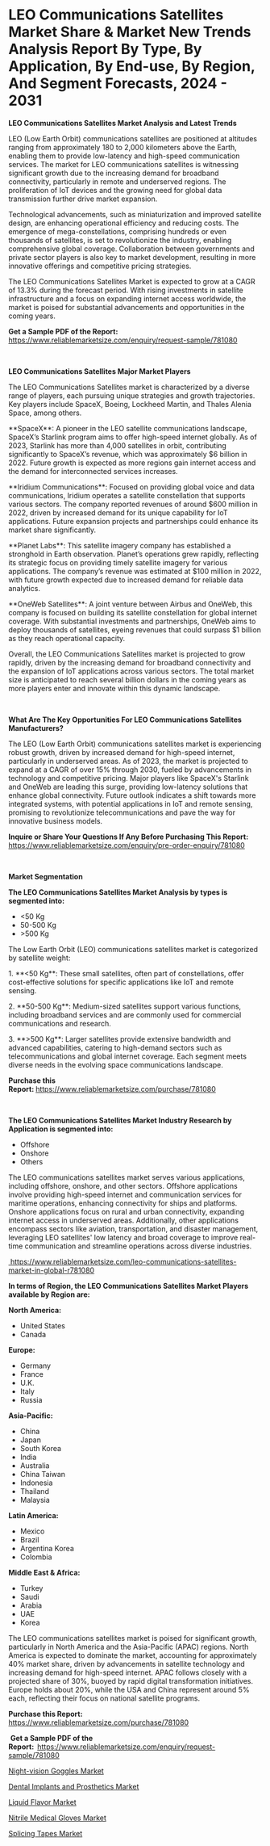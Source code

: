 <p><h1>LEO Communications Satellites Market Share & Market New Trends Analysis Report By Type, By Application, By End-use, By Region, And Segment Forecasts, 2024 - 2031</h1></p><p><strong>LEO Communications Satellites Market Analysis and Latest Trends</strong></p>
<p><p>LEO (Low Earth Orbit) communications satellites are positioned at altitudes ranging from approximately 180 to 2,000 kilometers above the Earth, enabling them to provide low-latency and high-speed communication services. The market for LEO communications satellites is witnessing significant growth due to the increasing demand for broadband connectivity, particularly in remote and underserved regions. The proliferation of IoT devices and the growing need for global data transmission further drive market expansion.</p><p>Technological advancements, such as miniaturization and improved satellite design, are enhancing operational efficiency and reducing costs. The emergence of mega-constellations, comprising hundreds or even thousands of satellites, is set to revolutionize the industry, enabling comprehensive global coverage. Collaboration between governments and private sector players is also key to market development, resulting in more innovative offerings and competitive pricing strategies.</p><p>The LEO Communications Satellites Market is expected to grow at a CAGR of 13.3% during the forecast period. With rising investments in satellite infrastructure and a focus on expanding internet access worldwide, the market is poised for substantial advancements and opportunities in the coming years.</p></p>
<p><strong>Get a Sample PDF of the Report:&nbsp;</strong> <a href="https://www.reliablemarketsize.com/enquiry/request-sample/781080?utm_campaign=1745&utm_medium=2&utm_source=Github&utm_content=ia&utm_term=15102024&utm_id=leo-communications-satellites">https://www.reliablemarketsize.com/enquiry/request-sample/781080</a></p>
<p>&nbsp;</p>
<p><strong>LEO Communications Satellites Major Market Players</strong></p>
<p><p>The LEO Communications Satellites market is characterized by a diverse range of players, each pursuing unique strategies and growth trajectories. Key players include SpaceX, Boeing, Lockheed Martin, and Thales Alenia Space, among others.</p><p>**SpaceX**: A pioneer in the LEO satellite communications landscape, SpaceX’s Starlink program aims to offer high-speed internet globally. As of 2023, Starlink has more than 4,000 satellites in orbit, contributing significantly to SpaceX’s revenue, which was approximately $6 billion in 2022. Future growth is expected as more regions gain internet access and the demand for interconnected services increases.</p><p>**Iridium Communications**: Focused on providing global voice and data communications, Iridium operates a satellite constellation that supports various sectors. The company reported revenues of around $600 million in 2022, driven by increased demand for its unique capability for IoT applications. Future expansion projects and partnerships could enhance its market share significantly.</p><p>**Planet Labs**: This satellite imagery company has established a stronghold in Earth observation. Planet’s operations grew rapidly, reflecting its strategic focus on providing timely satellite imagery for various applications. The company’s revenue was estimated at $100 million in 2022, with future growth expected due to increased demand for reliable data analytics.</p><p>**OneWeb Satellites**: A joint venture between Airbus and OneWeb, this company is focused on building its satellite constellation for global internet coverage. With substantial investments and partnerships, OneWeb aims to deploy thousands of satellites, eyeing revenues that could surpass $1 billion as they reach operational capacity.</p><p>Overall, the LEO Communications Satellites market is projected to grow rapidly, driven by the increasing demand for broadband connectivity and the expansion of IoT applications across various sectors. The total market size is anticipated to reach several billion dollars in the coming years as more players enter and innovate within this dynamic landscape.</p></p>
<p>&nbsp;</p>
<p><strong>What Are The Key Opportunities For LEO Communications Satellites Manufacturers?</strong></p>
<p><p>The LEO (Low Earth Orbit) communications satellites market is experiencing robust growth, driven by increased demand for high-speed internet, particularly in underserved areas. As of 2023, the market is projected to expand at a CAGR of over 15% through 2030, fueled by advancements in technology and competitive pricing. Major players like SpaceX's Starlink and OneWeb are leading this surge, providing low-latency solutions that enhance global connectivity. Future outlook indicates a shift towards more integrated systems, with potential applications in IoT and remote sensing, promising to revolutionize telecommunications and pave the way for innovative business models.</p></p>
<p><strong>Inquire or Share Your Questions If Any Before Purchasing This Report:</strong> <a href="https://www.reliablemarketsize.com/enquiry/pre-order-enquiry/781080?utm_campaign=1745&utm_medium=2&utm_source=Github&utm_content=ia&utm_term=15102024&utm_id=leo-communications-satellites">https://www.reliablemarketsize.com/enquiry/pre-order-enquiry/781080</a></p>
<p>&nbsp;</p>
<p><strong>Market Segmentation</strong></p>
<p><strong>The LEO Communications Satellites Market Analysis by types is segmented into:</strong></p>
<p><ul><li><50 Kg</li><li>50-500 Kg</li><li>>500 Kg</li></ul></p>
<p><p>The Low Earth Orbit (LEO) communications satellites market is categorized by satellite weight: </p><p>1. **<50 Kg**: These small satellites, often part of constellations, offer cost-effective solutions for specific applications like IoT and remote sensing.</p><p>2. **50-500 Kg**: Medium-sized satellites support various functions, including broadband services and are commonly used for commercial communications and research.</p><p>3. **>500 Kg**: Larger satellites provide extensive bandwidth and advanced capabilities, catering to high-demand sectors such as telecommunications and global internet coverage. Each segment meets diverse needs in the evolving space communications landscape.</p></p>
<p><strong>Purchase this Report:&nbsp;</strong><a href="https://www.reliablemarketsize.com/purchase/781080?utm_campaign=1745&utm_medium=2&utm_source=Github&utm_content=ia&utm_term=15102024&utm_id=leo-communications-satellites">https://www.reliablemarketsize.com/purchase/781080</a></p>
<p>&nbsp;</p>
<p><strong>The LEO Communications Satellites Market Industry Research by Application is segmented into:</strong></p>
<p><ul><li>Offshore</li><li>Onshore</li><li>Others</li></ul></p>
<p><p>The LEO communications satellites market serves various applications, including offshore, onshore, and other sectors. Offshore applications involve providing high-speed internet and communication services for maritime operations, enhancing connectivity for ships and platforms. Onshore applications focus on rural and urban connectivity, expanding internet access in underserved areas. Additionally, other applications encompass sectors like aviation, transportation, and disaster management, leveraging LEO satellites' low latency and broad coverage to improve real-time communication and streamline operations across diverse industries.</p></p>
<p><a href="https://www.reliablemarketsize.com/leo-communications-satellites-market-in-global-r781080?utm_campaign=1745&utm_medium=2&utm_source=Github&utm_content=ia&utm_term=15102024&utm_id=leo-communications-satellites">&nbsp;https://www.reliablemarketsize.com/leo-communications-satellites-market-in-global-r781080</a></p>
<p><strong>In terms of Region, the LEO Communications Satellites Market Players available by Region are:</strong></p>
<p>
    <p> <strong> North America: </strong>
        <ul>
            <li>United States</li>
            <li>Canada</li>
        </ul>
        </p> 
    <p> <strong> Europe: </strong>
        <ul>
            <li>Germany</li>
            <li>France</li>
            <li>U.K.</li>
            <li>Italy</li>
            <li>Russia</li>
        </ul>
        </p> 
    <p> <strong> Asia-Pacific: </strong>
        <ul>
            <li>China</li>
            <li>Japan</li>
            <li>South Korea</li>
            <li>India</li>
            <li>Australia</li>
            <li>China Taiwan</li>
            <li>Indonesia</li>
            <li>Thailand</li>
            <li>Malaysia</li>
        </ul>
        </p> 
    <p> <strong> Latin America: </strong>
        <ul>
            <li>Mexico</li>
            <li>Brazil</li>
            <li>Argentina Korea</li>
            <li>Colombia</li>
        </ul>
        </p> 
    <p> <strong> Middle East & Africa: </strong>
        <ul>
            <li>Turkey</li>
            <li>Saudi</li>
            <li>Arabia</li>
            <li>UAE</li>
            <li>Korea</li>
        </ul>
    </p>
    </p>
<p><p>The LEO communications satellites market is poised for significant growth, particularly in North America and the Asia-Pacific (APAC) regions. North America is expected to dominate the market, accounting for approximately 40% market share, driven by advancements in satellite technology and increasing demand for high-speed internet. APAC follows closely with a projected share of 30%, buoyed by rapid digital transformation initiatives. Europe holds about 20%, while the USA and China represent around 5% each, reflecting their focus on national satellite programs.</p></p>
<p><strong>Purchase this Report: </strong><a href="https://www.reliablemarketsize.com/purchase/781080?utm_campaign=1745&utm_medium=2&utm_source=Github&utm_content=ia&utm_term=15102024&utm_id=leo-communications-satellites">https://www.reliablemarketsize.com/purchase/781080</a></p>
<p>&nbsp;<strong>Get a Sample PDF of the Report:&nbsp;&nbsp;</strong><a href="https://www.reliablemarketsize.com/enquiry/request-sample/781080?utm_campaign=1745&utm_medium=2&utm_source=Github&utm_content=ia&utm_term=15102024&utm_id=leo-communications-satellites">https://www.reliablemarketsize.com/enquiry/request-sample/781080</a></p>
<p><strong></strong></p>
<p><p><a href="https://www.linkedin.com/pulse/future-ready-strategic-insights-global-night-vision-goggles-market-feyee?utm_campaign=1745&utm_medium=2&utm_source=Github&utm_content=ia&utm_term=15102024&utm_id=leo-communications-satellites">Night-vision Goggles Market</a></p><p><a href="https://www.linkedin.com/pulse/dental-implants-prosthetics-market-trends-insights-type-application-unnse?utm_campaign=1745&utm_medium=2&utm_source=Github&utm_content=ia&utm_term=15102024&utm_id=leo-communications-satellites">Dental Implants and Prosthetics Market</a></p><p><a href="https://www.linkedin.com/pulse/liquid-flavor-market-essentials-key-players-demand-drivers-uqyye?utm_campaign=1745&utm_medium=2&utm_source=Github&utm_content=ia&utm_term=15102024&utm_id=leo-communications-satellites">Liquid Flavor Market</a></p><p><a href="https://www.linkedin.com/pulse/nitrile-medical-gloves-market-global-insights-regional-analysis-jp5me?utm_campaign=1745&utm_medium=2&utm_source=Github&utm_content=ia&utm_term=15102024&utm_id=leo-communications-satellites">Nitrile Medical Gloves Market</a></p><p><a href="https://www.linkedin.com/pulse/driving-forces-global-splicing-tapes-market-trends-applications-3ecae?utm_campaign=1745&utm_medium=2&utm_source=Github&utm_content=ia&utm_term=15102024&utm_id=leo-communications-satellites">Splicing Tapes Market</a></p></p>